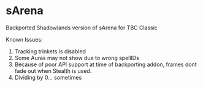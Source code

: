 # sArena
Backported Shadowlands version of sArena for TBC Classic

Known Issues:
1. Tracking trinkets is disabled
2. Some Auras may not show due to wrong spellIDs
3. Because of poor API support at time of backporting addon, frames dont fade out when Stealth is used.
4. Dividing by 0... sometimes
